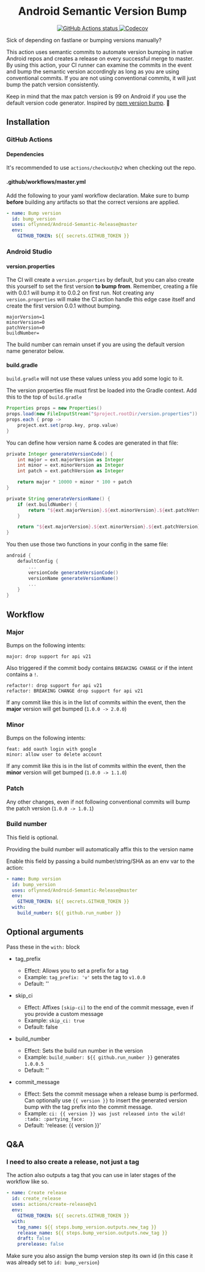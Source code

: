 <h1 style="text-align: center">
Android Semantic Version Bump
</h1>

<p style="text-align: center">
  <a href="https://github.com/oflynned/Android-Semantic-Release/actions/workflows/master.yml">
    <img alt="GitHub Actions status" src="https://github.com/oflynned/Android-Semantic-Release/actions/workflows/master.yml/badge.svg">
  </a>
  <a href="https://codecov.io/gh/oflynned/Android-Semantic-Release">
    <img src="https://codecov.io/gh/oflynned/Android-Semantic-Release/branch/master/graph/badge.svg?token=VTW7E1X43G" alt="Codecov">
  </a>
</p>

Sick of depending on fastlane or bumping versions manually?

This action uses semantic commits to automate version bumping in native Android repos and creates a release on every successful merge to master.
By using this action, your CI runner can examine the commits in the event and bump the semantic version accordingly as long as you are using conventional commits.
If you are not using conventional commits, it will just bump the patch version consistently.

Keep in mind that the max patch version is 99 on Android if you use the default version code generator. Inspired by [npm version bump](https://github.com/phips28/gh-action-bump-version). :tada:

## Installation

### GitHub Actions

#### Dependencies

It's recommended to use `actions/checkout@v2` when checking out the repo.

#### .github/workflows/master.yml

Add the following to your yaml workflow declaration. 
Make sure to bump **before** building any artifacts so that the correct versions are applied.

```yaml
- name: Bump version
  id: bump_version
  uses: oflynned/Android-Semantic-Release@master
  env:
    GITHUB_TOKEN: ${{ secrets.GITHUB_TOKEN }}
```

### Android Studio

#### version.properties
The CI will create a `version.properties` by default, but you can also create this yourself to set the first version **to bump from**.
Remember, creating a file with 0.0.1 will bump it to 0.0.2 on first run.
Not creating any `version.properties` will make the CI action handle this edge case itself and create the first version 0.0.1 without bumping.

```properties
majorVersion=1
minorVersion=0
patchVersion=0
buildNumber=
```  

The build number can remain unset if you are using the default version name generator below.

#### build.gradle

`build.gradle` will not use these values unless you add some logic to it.

The version properties file must first be loaded into the Gradle context. 
Add this to the top of `build.gradle`
```groovy
Properties props = new Properties()
props.load(new FileInputStream("$project.rootDir/version.properties"))
props.each { prop ->
    project.ext.set(prop.key, prop.value)
}
```

You can define how version name & codes are generated in that file:

```groovy
private Integer generateVersionCode() {
    int major = ext.majorVersion as Integer
    int minor = ext.minorVersion as Integer
    int patch = ext.patchVersion as Integer

    return major * 10000 + minor * 100 + patch
}

private String generateVersionName() {
    if (ext.buildNumber) {
        return "${ext.majorVersion}.${ext.minorVersion}.${ext.patchVersion}.${ext.buildNumber}"
    }

    return "${ext.majorVersion}.${ext.minorVersion}.${ext.patchVersion}"
}
```

You then use those two functions in your config in the same file:

```groovy
android {
    defaultConfig {
        ...
        versionCode generateVersionCode()
        versionName generateVersionName()
        ...
    }
}
```

## Workflow

### Major

Bumps on the following intents:
```text
major: drop support for api v21
```

Also triggered if the commit body contains `BREAKING CHANGE` or if the intent contains a `!`.
```text
refactor!: drop support for api v21
refactor: BREAKING CHANGE drop support for api v21  
```

If any commit like this is in the list of commits within the event, then the **major** version will get bumped (`1.0.0 -> 2.0.0`)

### Minor

Bumps on the following intents:
```text
feat: add oauth login with google
minor: allow user to delete account
```

If any commit like this is in the list of commits within the event, then the **minor** version will get bumped (`1.0.0 -> 1.1.0`)

### Patch

Any other changes, even if not following conventional commits will bump the patch version (`1.0.0 -> 1.0.1`)

### Build number

This field is optional.

Providing the build number will automatically affix this to the version name

Enable this field by passing a build number/string/SHA as an env var to the action:

```yaml
- name: Bump version
  id: bump_version
  uses: oflynned/Android-Semantic-Release@master
  env:
    GITHUB_TOKEN: ${{ secrets.GITHUB_TOKEN }}
  with:
    build_number: ${{ github.run_number }}
```

## Optional arguments

Pass these in the `with:` block

* tag_prefix
  * Effect: Allows you to set a prefix for a tag
  * Example: `tag_prefix: 'v'` sets the tag to `v1.0.0`
  * Default: ''

* skip_ci
  * Effect: Affixes `[skip-ci]` to the end of the commit message, even if you provide a custom message
  * Example: `skip_ci: true` 
  * Default: false
    
* build_number
  * Effect: Sets the build run number in the version
  * Example: `build_number: ${{ github.run_number }}` generates `1.0.0.5` 
  * Default: ''
    
* commit_message
  * Effect: Sets the commit message when a release bump is performed. Can optionally use `{{ version }}` to insert the generated version bump with the tag prefix into the commit message.
  * Example: `ci: {{ version }} was just released into the wild! :tada: :partying_face:`
  * Default: 'release: {{ version }}'
    
## Q&A

### I need to also create a release, not just a tag 

The action also outputs a tag that you can use in later stages of the workflow like so. 

```yaml
- name: Create release
  id: create_release
  uses: actions/create-release@v1
  env:
    GITHUB_TOKEN: ${{ secrets.GITHUB_TOKEN }}
  with:
    tag_name: ${{ steps.bump_version.outputs.new_tag }}
    release_name: ${{ steps.bump_version.outputs.new_tag }}
    draft: false
    prerelease: false
```

Make sure you also assign the bump version step its own id (in this case it was already set to `id: bump_version`)
